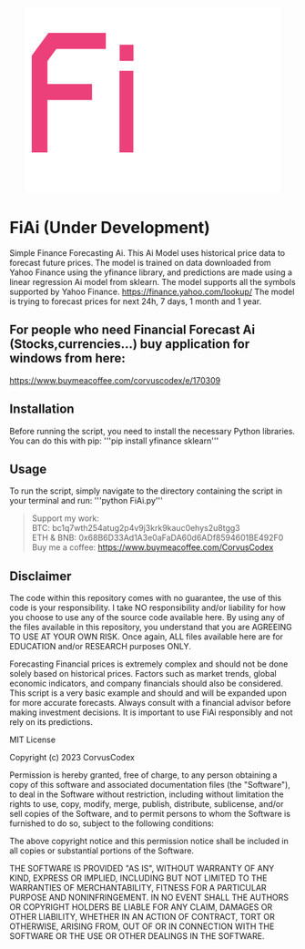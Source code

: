 <p align="center">
  <img src="https://github.com/CorvusCodex/FiAi/blob/main/FiAi.png?raw=true">
</p>

# FiAi (Under Development)
Simple Finance Forecasting Ai. This Ai Model uses historical price data to forecast future prices. The model is trained on data downloaded from Yahoo Finance using the yfinance library, and predictions are made using a linear regression Ai model from sklearn. The model supports all the symbols supported by Yahoo Finance. https://finance.yahoo.com/lookup/
The model is trying to forecast prices for next 24h, 7 days, 1 month and 1 year.

## For people who need Financial Forecast Ai (Stocks,currencies...) buy application for windows from here:
https://www.buymeacoffee.com/corvuscodex/e/170309


## Installation

Before running the script, you need to install the necessary Python libraries. You can do this with pip:
'''pip install yfinance sklearn'''

## Usage
To run the script, simply navigate to the directory containing the script in your terminal and run:
'''python FiAi.py'''


>Support my work:<br>
>BTC: bc1q7wth254atug2p4v9j3krk9kauc0ehys2u8tgg3<br>
>ETH & BNB: 0x68B6D33Ad1A3e0aFaDA60d6ADf8594601BE492F0<br>
>Buy me a coffee: https://www.buymeacoffee.com/CorvusCodex

## Disclaimer

The code within this repository comes with no guarantee, the use of this code is your responsibility. I take NO responsibility and/or liability for how you choose to use any of the source code available here. By using any of the files available in this repository, you understand that you are AGREEING TO USE AT YOUR OWN RISK. Once again, ALL files available here are for EDUCATION and/or RESEARCH purposes ONLY.

Forecasting Financial prices is extremely complex and should not be done solely based on historical prices. Factors such as market trends, global economic indicators, and company financials should also be considered. This script is a very basic example and should and will be expanded upon for more accurate forecasts. Always consult with a financial advisor before making investment decisions. It is important to use FiAi responsibly and not rely on its predictions.

MIT License

Copyright (c) 2023 CorvusCodex

Permission is hereby granted, free of charge, to any person obtaining a copy
of this software and associated documentation files (the "Software"), to deal
in the Software without restriction, including without limitation the rights
to use, copy, modify, merge, publish, distribute, sublicense, and/or sell
copies of the Software, and to permit persons to whom the Software is
furnished to do so, subject to the following conditions:

The above copyright notice and this permission notice shall be included in all
copies or substantial portions of the Software.

THE SOFTWARE IS PROVIDED "AS IS", WITHOUT WARRANTY OF ANY KIND, EXPRESS OR
IMPLIED, INCLUDING BUT NOT LIMITED TO THE WARRANTIES OF MERCHANTABILITY,
FITNESS FOR A PARTICULAR PURPOSE AND NONINFRINGEMENT. IN NO EVENT SHALL THE
AUTHORS OR COPYRIGHT HOLDERS BE LIABLE FOR ANY CLAIM, DAMAGES OR OTHER
LIABILITY, WHETHER IN AN ACTION OF CONTRACT, TORT OR OTHERWISE, ARISING FROM,
OUT OF OR IN CONNECTION WITH THE SOFTWARE OR THE USE OR OTHER DEALINGS IN THE
SOFTWARE.


